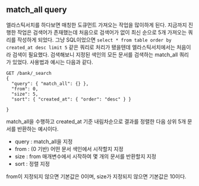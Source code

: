 ## match_all query

엘라스틱서치를 하다보면 매칭한 도큐먼트 가져오는 작업을 많이하게 된다. 지금까지 진행한 작업은 검색어가 존재했는데 처음으로 검색어가 없이 최신 순으로 5개 가져오는 쿼리를 작성하게 되었다. 그냥 SQL이었으면 `select * from table order by created_at desc limit 5` 같은 쿼리로 처리가 됐을텐데 엘라스틱서치에서는 처음이라 검색이 필요했다. 검색해보니 지정된 색인의 모든 문서를 검색하는 match_all 쿼리가 있었다. 사용법과 예시는 다음과 같다.

```
GET /bank/_search
{
  "query": { "match_all": {} },
  "from": 0,
  "size": 5,
  "sort": { "created_at": { "order": "desc" } }

}
```
match_all을 수행하고 created_at 기준 내림차순으로 결과를 정렬한 다음 상위 5개 문서를 반환하는 예시이다.


- query : match_all을 지정
- from : (0 기반) 어떤 문서 색인에서 시작할지 지정
- size : from 매개변수에서 시작하여 몇 개의 문서를 반환할지 지정
- sort : 정렬 지정

from이 지정되지 않으면 기본값은 0이며, size가 지정되지 않으면 기본값은 10이다.

